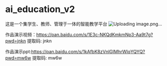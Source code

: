 # ai_education_v2
这是一个集学生、教师、管理于一体的智能教学平台
![Uploading image.png…]()


作品演示视频：https://pan.baidu.com/s/1E3c-NKQdKmkmNp3-Aa9t7g?pwd=jnkn 提取码: jnkn



作品演示ppt:https://pan.baidu.com/s/1kAfbK8zVnlGIMhrWIqYQYQ?pwd=mw6w 提取码: mw6w
